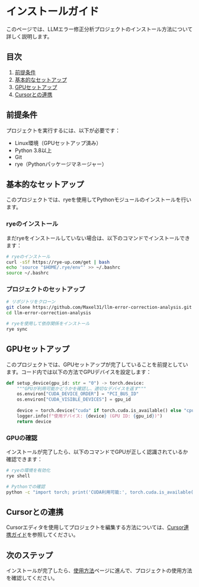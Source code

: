 # インストールガイド

このページでは、LLMエラー修正分析プロジェクトのインストール方法について詳しく説明します。

## 目次

1. [前提条件](#前提条件)
2. [基本的なセットアップ](#基本的なセットアップ)
3. [GPUセットアップ](#gpuセットアップ)
4. [Cursorとの連携](#cursorとの連携)

## 前提条件

プロジェクトを実行するには、以下が必要です：

- Linux環境（GPUセットアップ済み）
- Python 3.8以上
- Git
- rye（Pythonパッケージマネージャー）

## 基本的なセットアップ

このプロジェクトでは、ryeを使用してPythonモジュールのインストールを行います。

### ryeのインストール

まだryeをインストールしていない場合は、以下のコマンドでインストールできます：

```bash
# ryeのインストール
curl -sSf https://rye-up.com/get | bash
echo 'source "$HOME/.rye/env"' >> ~/.bashrc
source ~/.bashrc
```

### プロジェクトのセットアップ

```bash
# リポジトリをクローン
git clone https://github.com/Maxel31/llm-error-correction-analysis.git
cd llm-error-correction-analysis

# ryeを使用して依存関係をインストール
rye sync
```

## GPUセットアップ

このプロジェクトでは、GPUセットアップが完了していることを前提としています。コード内では以下の方法でGPUデバイスを設定します：

```python
def setup_device(gpu_id: str = "0") -> torch.device:
    """GPUが利用可能かどうかを確認し、適切なデバイスを返す"""
    os.environ["CUDA_DEVICE_ORDER"] = "PCI_BUS_ID"
    os.environ["CUDA_VISIBLE_DEVICES"] = gpu_id
    
    device = torch.device("cuda" if torch.cuda.is_available() else "cpu")
    logger.info(f"使用デバイス: {device} (GPU ID: {gpu_id})")
    return device
```

### GPUの確認

インストールが完了したら、以下のコマンドでGPUが正しく認識されているか確認できます：

```bash
# ryeの環境を有効化
rye shell

# Pythonでの確認
python -c "import torch; print('CUDA利用可能:', torch.cuda.is_available()); print('GPUデバイス数:', torch.cuda.device_count()); print('GPUデバイス名:', torch.cuda.get_device_name(0) if torch.cuda.is_available() else 'なし')"
```

## Cursorとの連携

Cursorエディタを使用してプロジェクトを編集する方法については、[Cursor連携ガイド](docs/cursor_integration_guide_ja.md)を参照してください。

## 次のステップ

インストールが完了したら、[使用方法](使用方法)ページに進んで、プロジェクトの使用方法を確認してください。
